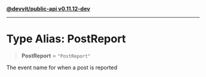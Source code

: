 [**@devvit/public-api v0.11.12-dev**](../README.md)

---

# Type Alias: PostReport

> **PostReport** = `"PostReport"`

The event name for when a post is reported
